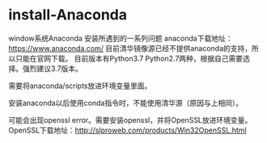 # install-Anaconda
window系统Anaconda 安装所遇到的一系列问题
anaconda下载地址：https://www.anaconda.com/
目前清华镜像源已经不提供anaconda的支持，所以只能在官网下载。
目前版本有Python3.7 Python2.7两种，根据自己需要选择。强烈建议3.7版本。

需要将anaconda/scripts放进环境变量里面。

安装anaconda以后使用conda指令时，不能使用清华源（原因与上相同）。

可能会出现openssl error。需要安装openssl，并将OpenSSL放进环境变量。OpenSSL下载地址：http://slproweb.com/products/Win32OpenSSL.html
